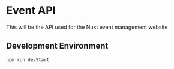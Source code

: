 # Event API

This will be the API used for the Nuxt event management website

## Development Environment 

```bash
npm run devStart
```
